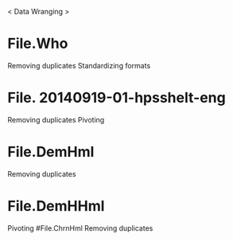 < Data Wranging >

# File.Who

 Removing duplicates
 Standardizing formats
# File. 20140919-01-hpsshelt-eng
 Removing duplicates
 Pivoting
 
# File.DemHml
 Removing duplicates
 # File.DemHHml
  Pivoting
  #File.ChrnHml
  Removing duplicates
 
